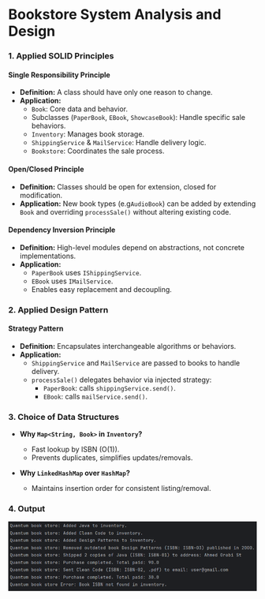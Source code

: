 # Bookstore System Analysis and Design

### **1. Applied SOLID Principles**

#### Single Responsibility Principle
- **Definition:** A class should have only one reason to change.
- **Application:**
    - `Book`: Core data and behavior.
    - Subclasses (`PaperBook`, `EBook`, `ShowcaseBook`): Handle specific sale behaviors.
    - `Inventory`: Manages book storage.
    - `ShippingService` & `MailService`: Handle delivery logic.
    - `Bookstore`: Coordinates the sale process.

#### Open/Closed Principle
- **Definition:** Classes should be open for extension, closed for modification.
- **Application:** New book types (e.g`AudioBook`) can be added by extending `Book` and overriding `processSale()` without altering existing code.

#### Dependency Inversion Principle
- **Definition:** High-level modules depend on abstractions, not concrete implementations.
- **Application:**
    - `PaperBook` uses `IShippingService`.
    - `EBook` uses `IMailService`.
    - Enables easy replacement and decoupling.

### **2. Applied Design Pattern**

#### Strategy Pattern
- **Definition:** Encapsulates interchangeable algorithms or behaviors.
- **Application:**
    - `ShippingService` and `MailService` are passed to books to handle delivery.
    - `processSale()` delegates behavior via injected strategy:
        - `PaperBook`: calls `shippingService.send()`.
        - `EBook`: calls `mailService.send()`.

### **3. Choice of Data Structures**

- **Why `Map<String, Book>` in `Inventory`?**
    - Fast lookup by ISBN (O(1)).
    - Prevents duplicates, simplifies updates/removals.

- **Why `LinkedHashMap` over `HashMap`?**
    - Maintains insertion order for consistent listing/removal.

### **4. Output**

![Output Image](image/output.png)